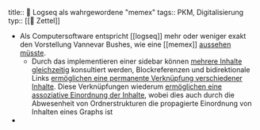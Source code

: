 title:: 📗 Logseq als wahrgewordene "memex"
tags:: PKM, Digitalisierung
typ:: [[📗 Zettel]]

- Als Computersoftware entspricht [[logseq]] mehr oder weniger exakt den Vorstellung Vannevar Bushes, wie eine [[memex]] [aussehen müsste](((611278af-2208-41fe-8ec8-25cec1e5f7a9))).
	- Durch das implementieren einer sidebar können [mehrere Inhalte gleichzeitig](((611679e4-92fb-45f1-9a37-ad669f53d70d))) konsultiert werden, Blockreferenzen und bidirektionale Links [ermöglichen eine permanente Verknüpfung verschiedener Inhalte](((6113e887-be61-452f-8953-50781d570145))). Diese Verknüpfungen wiederum [ermöglichen eine assoziative Einordnung der Inhalte](((611679e4-7993-4ced-bb86-87d5a61566eb))), wobei dies auch durch die Abwesenheit von Ordnerstrukturen die propagierte Einordnung von Inhalten eines Graphs ist
-